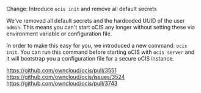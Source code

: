 Change: Introduce `ocis init` and remove all default secrets

We've removed all default secrets and the hardcoded UUID of the user `admin`.
This means you can't start oCIS any longer without setting these via
environment variable or configuration file.

In order to make this easy for you, we introduced a new command: `ocis init`.
You can run this command before starting oCIS with `ocis server` and it will
bootstrap you a configuration file for a secure oCIS instance.

https://github.com/owncloud/ocis/pull/3551
https://github.com/owncloud/ocis/issues/3524
https://github.com/owncloud/ocis/pull/3743
